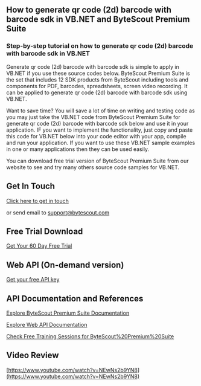 ## How to generate qr code (2d) barcode with barcode sdk in VB.NET and ByteScout Premium Suite

### Step-by-step tutorial on how to generate qr code (2d) barcode with barcode sdk in VB.NET

Generate qr code (2d) barcode with barcode sdk is simple to apply in VB.NET if you use these source codes below. ByteScout Premium Suite is the set that includes 12 SDK products from ByteScout including tools and components for PDF, barcodes, spreadsheets, screen video recording. It can be applied to generate qr code (2d) barcode with barcode sdk using VB.NET.

Want to save time? You will save a lot of time on writing and testing code as you may just take the VB.NET code from ByteScout Premium Suite for generate qr code (2d) barcode with barcode sdk below and use it in your application. IF you want to implement the functionality, just copy and paste this code for VB.NET below into your code editor with your app, compile and run your application. If you want to use these VB.NET sample examples in one or many applications then they can be used easily.

You can download free trial version of ByteScout Premium Suite from our website to see and try many others source code samples for VB.NET.

## Get In Touch

[Click here to get in touch](https://bytescout.zendesk.com/hc/en-us/requests/new?subject=ByteScout%20Premium%20Suite%20Question)

or send email to [support@bytescout.com](mailto:support@bytescout.com?subject=ByteScout%20Premium%20Suite%20Question) 

## Free Trial Download

[Get Your 60 Day Free Trial](https://bytescout.com/download/web-installer?utm_source=github-readme)

## Web API (On-demand version)

[Get your free API key](https://pdf.co/documentation/api?utm_source=github-readme)

## API Documentation and References

[Explore ByteScout Premium Suite Documentation](https://bytescout.com/documentation/index.html?utm_source=github-readme)

[Explore Web API Documentation](https://pdf.co/documentation/api?utm_source=github-readme)

[Check Free Training Sessions for ByteScout%20Premium%20Suite](https://academy.bytescout.com/)

## Video Review

[https://www.youtube.com/watch?v=NEwNs2b9YN8](https://www.youtube.com/watch?v=NEwNs2b9YN8)